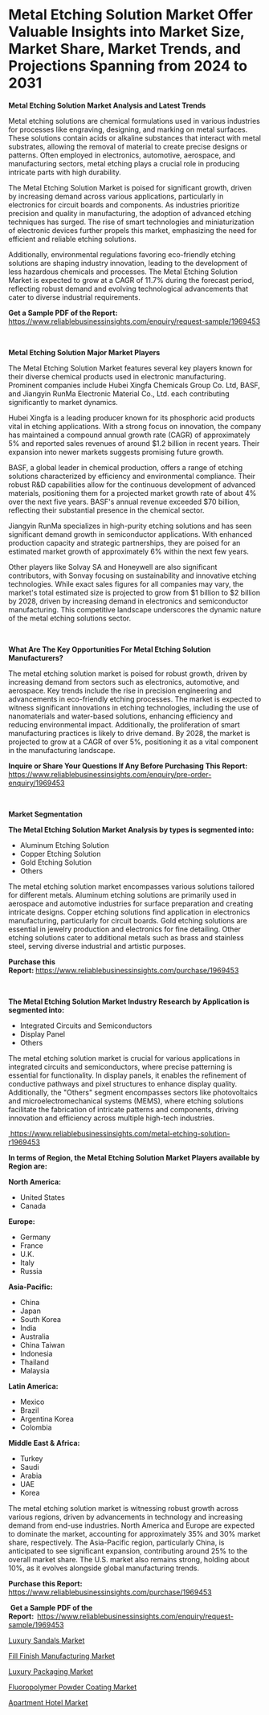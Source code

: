 <p><h1>Metal Etching Solution Market Offer Valuable Insights into Market Size, Market Share, Market Trends, and Projections Spanning from 2024 to 2031</h1></p><p><strong>Metal Etching Solution Market Analysis and Latest Trends</strong></p>
<p><p>Metal etching solutions are chemical formulations used in various industries for processes like engraving, designing, and marking on metal surfaces. These solutions contain acids or alkaline substances that interact with metal substrates, allowing the removal of material to create precise designs or patterns. Often employed in electronics, automotive, aerospace, and manufacturing sectors, metal etching plays a crucial role in producing intricate parts with high durability.</p><p>The Metal Etching Solution Market is poised for significant growth, driven by increasing demand across various applications, particularly in electronics for circuit boards and components. As industries prioritize precision and quality in manufacturing, the adoption of advanced etching techniques has surged. The rise of smart technologies and miniaturization of electronic devices further propels this market, emphasizing the need for efficient and reliable etching solutions.</p><p>Additionally, environmental regulations favoring eco-friendly etching solutions are shaping industry innovation, leading to the development of less hazardous chemicals and processes. The Metal Etching Solution Market is expected to grow at a CAGR of 11.7% during the forecast period, reflecting robust demand and evolving technological advancements that cater to diverse industrial requirements.</p></p>
<p><strong>Get a Sample PDF of the Report:&nbsp;</strong> <a href="https://www.reliablebusinessinsights.com/enquiry/request-sample/1969453?utm_campaign=1121&utm_medium=2&utm_source=Github&utm_content=ia&utm_term=14112024&utm_id=metal-etching-solution">https://www.reliablebusinessinsights.com/enquiry/request-sample/1969453</a></p>
<p>&nbsp;</p>
<p><strong>Metal Etching Solution Major Market Players</strong></p>
<p><p>The Metal Etching Solution Market features several key players known for their diverse chemical products used in electronic manufacturing. Prominent companies include Hubei Xingfa Chemicals Group Co. Ltd, BASF, and Jiangyin RunMa Electronic Material Co., Ltd. each contributing significantly to market dynamics.</p><p>Hubei Xingfa is a leading producer known for its phosphoric acid products vital in etching applications. With a strong focus on innovation, the company has maintained a compound annual growth rate (CAGR) of approximately 5% and reported sales revenues of around $1.2 billion in recent years. Their expansion into newer markets suggests promising future growth.</p><p>BASF, a global leader in chemical production, offers a range of etching solutions characterized by efficiency and environmental compliance. Their robust R&D capabilities allow for the continuous development of advanced materials, positioning them for a projected market growth rate of about 4% over the next five years. BASF's annual revenue exceeded $70 billion, reflecting their substantial presence in the chemical sector.</p><p>Jiangyin RunMa specializes in high-purity etching solutions and has seen significant demand growth in semiconductor applications. With enhanced production capacity and strategic partnerships, they are poised for an estimated market growth of approximately 6% within the next few years.</p><p>Other players like Solvay SA and Honeywell are also significant contributors, with Sonvay focusing on sustainability and innovative etching technologies. While exact sales figures for all companies may vary, the market's total estimated size is projected to grow from $1 billion to $2 billion by 2028, driven by increasing demand in electronics and semiconductor manufacturing. This competitive landscape underscores the dynamic nature of the metal etching solutions sector.</p></p>
<p>&nbsp;</p>
<p><strong>What Are The Key Opportunities For Metal Etching Solution Manufacturers?</strong></p>
<p><p>The metal etching solution market is poised for robust growth, driven by increasing demand from sectors such as electronics, automotive, and aerospace. Key trends include the rise in precision engineering and advancements in eco-friendly etching processes. The market is expected to witness significant innovations in etching technologies, including the use of nanomaterials and water-based solutions, enhancing efficiency and reducing environmental impact. Additionally, the proliferation of smart manufacturing practices is likely to drive demand. By 2028, the market is projected to grow at a CAGR of over 5%, positioning it as a vital component in the manufacturing landscape.</p></p>
<p><strong>Inquire or Share Your Questions If Any Before Purchasing This Report:</strong> <a href="https://www.reliablebusinessinsights.com/enquiry/pre-order-enquiry/1969453?utm_campaign=1121&utm_medium=2&utm_source=Github&utm_content=ia&utm_term=14112024&utm_id=metal-etching-solution">https://www.reliablebusinessinsights.com/enquiry/pre-order-enquiry/1969453</a></p>
<p>&nbsp;</p>
<p><strong>Market Segmentation</strong></p>
<p><strong>The Metal Etching Solution Market Analysis by types is segmented into:</strong></p>
<p><ul><li>Aluminum Etching Solution</li><li>Copper Etching Solution</li><li>Gold Etching Solution</li><li>Others</li></ul></p>
<p><p>The metal etching solution market encompasses various solutions tailored for different metals. Aluminum etching solutions are primarily used in aerospace and automotive industries for surface preparation and creating intricate designs. Copper etching solutions find application in electronics manufacturing, particularly for circuit boards. Gold etching solutions are essential in jewelry production and electronics for fine detailing. Other etching solutions cater to additional metals such as brass and stainless steel, serving diverse industrial and artistic purposes.</p></p>
<p><strong>Purchase this Report:&nbsp;</strong><a href="https://www.reliablebusinessinsights.com/purchase/1969453?utm_campaign=1121&utm_medium=2&utm_source=Github&utm_content=ia&utm_term=14112024&utm_id=metal-etching-solution">https://www.reliablebusinessinsights.com/purchase/1969453</a></p>
<p>&nbsp;</p>
<p><strong>The Metal Etching Solution Market Industry Research by Application is segmented into:</strong></p>
<p><ul><li>Integrated Circuits and Semiconductors</li><li>Display Panel</li><li>Others</li></ul></p>
<p><p>The metal etching solution market is crucial for various applications in integrated circuits and semiconductors, where precise patterning is essential for functionality. In display panels, it enables the refinement of conductive pathways and pixel structures to enhance display quality. Additionally, the "Others" segment encompasses sectors like photovoltaics and microelectromechanical systems (MEMS), where etching solutions facilitate the fabrication of intricate patterns and components, driving innovation and efficiency across multiple high-tech industries.</p></p>
<p><a href="https://www.reliablebusinessinsights.com/metal-etching-solution-r1969453?utm_campaign=1121&utm_medium=2&utm_source=Github&utm_content=ia&utm_term=14112024&utm_id=metal-etching-solution">&nbsp;https://www.reliablebusinessinsights.com/metal-etching-solution-r1969453</a></p>
<p><strong>In terms of Region, the Metal Etching Solution Market Players available by Region are:</strong></p>
<p>
    <p> <strong> North America: </strong>
        <ul>
            <li>United States</li>
            <li>Canada</li>
        </ul>
        </p> 
    <p> <strong> Europe: </strong>
        <ul>
            <li>Germany</li>
            <li>France</li>
            <li>U.K.</li>
            <li>Italy</li>
            <li>Russia</li>
        </ul>
        </p> 
    <p> <strong> Asia-Pacific: </strong>
        <ul>
            <li>China</li>
            <li>Japan</li>
            <li>South Korea</li>
            <li>India</li>
            <li>Australia</li>
            <li>China Taiwan</li>
            <li>Indonesia</li>
            <li>Thailand</li>
            <li>Malaysia</li>
        </ul>
        </p> 
    <p> <strong> Latin America: </strong>
        <ul>
            <li>Mexico</li>
            <li>Brazil</li>
            <li>Argentina Korea</li>
            <li>Colombia</li>
        </ul>
        </p> 
    <p> <strong> Middle East & Africa: </strong>
        <ul>
            <li>Turkey</li>
            <li>Saudi</li>
            <li>Arabia</li>
            <li>UAE</li>
            <li>Korea</li>
        </ul>
    </p>
    </p>
<p><p>The metal etching solution market is witnessing robust growth across various regions, driven by advancements in technology and increasing demand from end-use industries. North America and Europe are expected to dominate the market, accounting for approximately 35% and 30% market share, respectively. The Asia-Pacific region, particularly China, is anticipated to see significant expansion, contributing around 25% to the overall market share. The U.S. market also remains strong, holding about 10%, as it evolves alongside global manufacturing trends.</p></p>
<p><strong>Purchase this Report: </strong><a href="https://www.reliablebusinessinsights.com/purchase/1969453?utm_campaign=1121&utm_medium=2&utm_source=Github&utm_content=ia&utm_term=14112024&utm_id=metal-etching-solution">https://www.reliablebusinessinsights.com/purchase/1969453</a></p>
<p>&nbsp;<strong>Get a Sample PDF of the Report:&nbsp;&nbsp;</strong><a href="https://www.reliablebusinessinsights.com/enquiry/request-sample/1969453?utm_campaign=1121&utm_medium=2&utm_source=Github&utm_content=ia&utm_term=14112024&utm_id=metal-etching-solution">https://www.reliablebusinessinsights.com/enquiry/request-sample/1969453</a></p>
<p><strong></strong></p>
<p><p><a href="https://www.linkedin.com/pulse/luxury-sandals-market-growth-segmentation-regional-analysis--5ockc?utm_campaign=1121&utm_medium=2&utm_source=Github&utm_content=ia&utm_term=14112024&utm_id=metal-etching-solution">Luxury Sandals Market</a></p><p><a href="https://issuu.com/reportprime-2/docs/fill-finish-manufacturing-market-si_d879a67b1cf12e?utm_campaign=1121&utm_medium=2&utm_source=Github&utm_content=ia&utm_term=14112024&utm_id=metal-etching-solution">Fill Finish Manufacturing Market</a></p><p><a href="https://www.linkedin.com/pulse/luxury-packaging-industry-forecast-market-shifts-strategic-imperatives-6xo2c?utm_campaign=1121&utm_medium=2&utm_source=Github&utm_content=ia&utm_term=14112024&utm_id=metal-etching-solution">Luxury Packaging Market</a></p><p><a href="https://github.com/HobertDavis43/Market-Research-Report-List-1/blob/main/fluoropolymer-powder-coating-market.md?utm_campaign=1121&utm_medium=2&utm_source=Github&utm_content=ia&utm_term=14112024&utm_id=metal-etching-solution">Fluoropolymer Powder Coating Market</a></p><p><a href="https://issuu.com/reportprime-2/docs/apartment-hotel-market-size-2030.pp_3eedff653c8637?utm_campaign=1121&utm_medium=2&utm_source=Github&utm_content=ia&utm_term=14112024&utm_id=metal-etching-solution">Apartment Hotel Market</a></p></p>